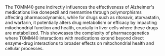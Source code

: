 The TOMM40 gene indirectly influences the effectiveness of Alzheimer's medications like donepezil and memantine through polymorphisms affecting pharmacodynamics, while for drugs such as ritonavir, atorvastatin, and warfarin, it potentially alters drug metabolism or efficacy by impacting mitochondrial function and health, crucially in liver cells where these drugs are metabolized. This showcases the complexity of pharmacogenetics where TOMM40 interactions with medications extend beyond direct enzyme-drug interactions to broader effects on mitochondrial health and cellular processes.